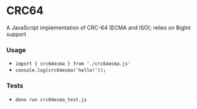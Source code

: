 # CRC64
A JavaScript implementation of CRC-64 (ECMA and ISO); relies on BigInt support

### Usage
- `import { crc64ecma } from './crc64ecma.js'`
- `console.log(crc64ecma('hello!'));`

### Tests
- `deno run crc64ecma_test.js`